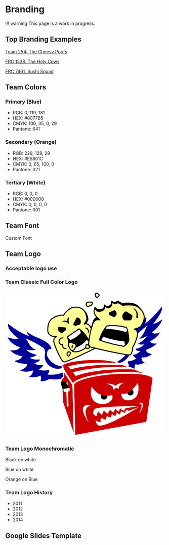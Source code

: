 # Branding

!!! warning
    This page is a work in progress.

## Top Branding Examples

[Team 254: The Cheesy Poofs](https://www.team254.com/resources/identity/)

[FRC 1538, The Holy Cows](https://team1538.com/site/resources/2015BrandStandards.pdf)

[FRC 7461, Sushi Squad](https://www.figma.com/file/szsqQtUDAc3NKs78IyqqCP/Sushi-Squad-Design-Initiative?type=design&node-id=0-1&mode=design)

## Team Colors

### Primary (Blue)

- RGB: 0, 119, 181
- HEX: #0077B5
- CMYK: 100, 35, 0, 29
- Pantone: 641

### Secondary (Orange)

- RGB: 229, 128, 28
- HEX: #E5801C
- CMYK: 0, 65, 100, 0
- Pantone: 021

### Tertiary (White)

- RGB: 0, 0, 0
- HEX: #000000
- CMYK: 0, 0, 0, 0
- Pantone: 001

## Team Font

Custom Font

## Team Logo

### Acceptable logo use

### Team Classic Full Color Logo

![alt text](../toaster_logo.png)

### Team Logo Monochromatic

Black on white

Blue on white

Orange on Blue

### Team Logo History

- 2011
- 2012
- 2013
- 2014

## Google Slides Template
